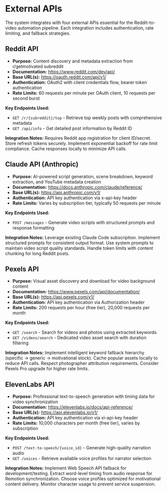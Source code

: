 # External APIs

The system integrates with four external APIs essential for the Reddit-to-video automation pipeline. Each integration includes authentication, rate limiting, and fallback strategies.

## Reddit API

- **Purpose:** Content discovery and metadata extraction from r/getmotivated subreddit
- **Documentation:** https://www.reddit.com/dev/api/
- **Base URL(s):** https://oauth.reddit.com/api/v1/
- **Authentication:** OAuth2 with client credentials flow, bearer token authentication
- **Rate Limits:** 60 requests per minute per OAuth client, 10 requests per second burst

**Key Endpoints Used:**

- `GET /r/{subreddit}/top` - Retrieve top weekly posts with comprehensive metadata
- `GET /api/info` - Get detailed post information by Reddit ID

**Integration Notes:** Requires Reddit app registration for client ID/secret. Store refresh tokens securely. Implement exponential backoff for rate limit compliance. Cache responses locally to minimize API calls.

## Claude API (Anthropic)

- **Purpose:** AI-powered script generation, scene breakdown, keyword extraction, and YouTube metadata creation
- **Documentation:** https://docs.anthropic.com/claude/reference/
- **Base URL(s):** https://api.anthropic.com/v1/
- **Authentication:** API key authentication via x-api-key header
- **Rate Limits:** Varies by subscription tier, typically 50 requests per minute

**Key Endpoints Used:**

- `POST /messages` - Generate video scripts with structured prompts and response formatting

**Integration Notes:** Leverage existing Claude Code subscription. Implement structured prompts for consistent output format. Use system prompts to maintain video script quality standards. Handle token limits with content chunking for long Reddit posts.

## Pexels API

- **Purpose:** Visual asset discovery and download for video background content
- **Documentation:** https://www.pexels.com/api/documentation/
- **Base URL(s):** https://api.pexels.com/v1/
- **Authentication:** API key authentication via Authorization header
- **Rate Limits:** 200 requests per hour (free tier), 20,000 requests per month

**Key Endpoints Used:**

- `GET /search` - Search for videos and photos using extracted keywords
- `GET /videos/search` - Dedicated video asset search with duration filtering

**Integration Notes:** Implement intelligent keyword fallback hierarchy (specific → generic → motivational stock). Cache popular assets locally to reduce API calls. Respect photographer attribution requirements. Consider Pexels Pro upgrade for higher rate limits.

## ElevenLabs API

- **Purpose:** Professional text-to-speech generation with timing data for video synchronization
- **Documentation:** https://elevenlabs.io/docs/api-reference/
- **Base URL(s):** https://api.elevenlabs.io/v1/
- **Authentication:** API key authentication via xi-api-key header
- **Rate Limits:** 10,000 characters per month (free tier), varies by subscription

**Key Endpoints Used:**

- `POST /text-to-speech/{voice_id}` - Generate high-quality narration audio
- `GET /voices` - Retrieve available voice profiles for narrator selection

**Integration Notes:** Implement Web Speech API fallback for development/testing. Extract word-level timing from audio response for Remotion synchronization. Choose voice profiles optimized for motivational content delivery. Monitor character usage to prevent service suspension.
